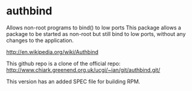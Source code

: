 authbind
========
Allows non-root programs to bind() to low ports
This package allows a package to be started as non-root but
still bind to low ports, without any changes to the application.

http://en.wikipedia.org/wiki/Authbind


This github repo is a clone of the official repo: 
  http://www.chiark.greenend.org.uk/ucgi/~ian/git/authbind.git/

This version has an added SPEC file for building RPM.
